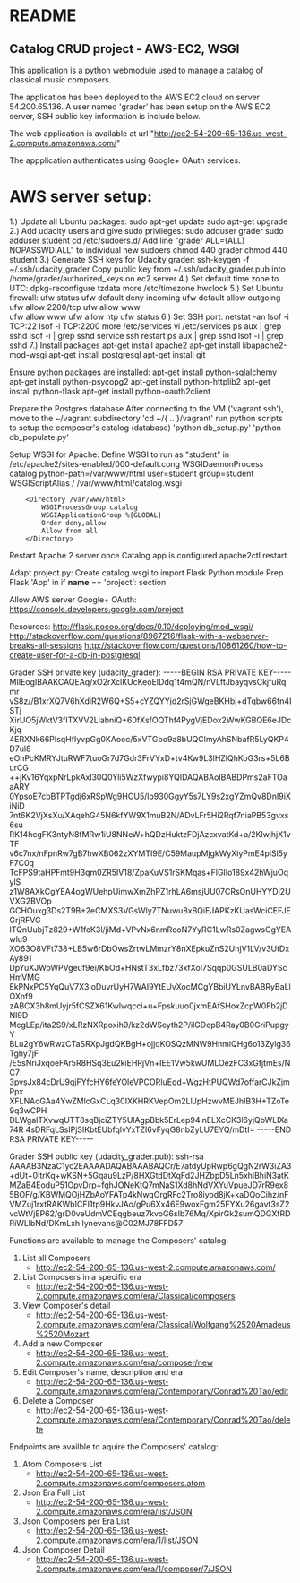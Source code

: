 README
======

Catalog CRUD project - AWS-EC2, WSGI
------------------------------------

This application is a python webmodule used to manage a catalog of classical music composers.

The application has been deployed to the AWS EC2 cloud on server 54.200.65.136.
A user named 'grader' has been setup on the AWS EC2 server, SSH public key information is include below.

The web application is available at url "http://ec2-54-200-65-136.us-west-2.compute.amazonaws.com/"

The appplication authenticates using Google+ OAuth services.

AWS server setup:
===============

1.) Update all Ubuntu packages:
    sudo apt-get update
    sudo apt-get upgrade
2.) Add udacity users and give sudo privileges:
    sudo adduser grader
    sudo adduser student
    cd /etc/sudoers.d/
    Add line "grader ALL=(ALL) NOPASSWD:ALL" to individual new sudoers
    chmod 440 grader
    chmod 440 student
3.) Generate SSH keys for Udacity grader:
    ssh-keygen -f ~/.ssh/udacity_grader
    Copy public key from ~/.ssh/udacity_grader.pub into /home/grader/authorized_keys on ec2 server
4.) Set default time zone to UTC:
    dpkg-reconfigure tzdata
    more /etc/timezone
    hwclock
5.) Set Ubuntu firewall:
    ufw status
    ufw default deny incoming
    ufw default allow outgoing
    ufw allow 2200/tcp
    ufw allow www\
    ufw allow www
    ufw allow ntp
    ufw status
6.) Set SSH port:
    netstat -an
    lsof -i TCP:22
    lsof -i TCP:2200
    more /etc/services
    vi /etc/services
    ps aux | grep sshd
    lsof -i | grep sshd
    service ssh restart
    ps aux | grep sshd
    lsof -i | grep sshd
7.) Install packages
    apt-get install apache2
    apt-get install libapache2-mod-wsgi
    apt-get install postgresql
    apt-get install git

Ensure python packages are installed:
    apt-get install python-sqlalchemy
    apt-get install python-psycopg2
    apt-get install python-httplib2
    apt-get install python-flask
    apt-get install python-oauth2client


Prepare the Postgres database
        After connecting to the VM ('vagrant ssh'), move to the ~/vagrant subdirectory
           'cd ~/{ .. }/vagrant'
        run python scripts to setup the composer's catalog (database)
           'python db_setup.py'
           'python db_populate.py'

Setup WSGI for Apache:
   Define WSGI to run as "student" in /etc/apache2/sites-enabled/000-default.cong
        WSGIDaemonProcess catalog python-path=/var/www/html user=student group=student
	WSGIScriptAlias / /var/www/html/catalog.wsgi

        <Directory /var/www/html>
            WSGIProcessGroup catalog
            WSGIApplicationGroup %{GLOBAL}
            Order deny,allow
            Allow from all
        </Directory>

Restart Apache 2 server once Catalog app is configured
apache2ctl restart

Adapt project.py:
    Create catalog.wsgi to import Flask Python module
    Prep Flask 'App' in if __name__ == 'project': section


Allow AWS server Google+ OAuth:
    https://console.developers.google.com/project

Resources:
    http://flask.pocoo.org/docs/0.10/deploying/mod_wsgi/
    http://stackoverflow.com/questions/8967216/flask-with-a-webserver-breaks-all-sessions
    http://stackoverflow.com/questions/10861260/how-to-create-user-for-a-db-in-postgresql

Grader SSH private key (udacity_grader):
-----BEGIN RSA PRIVATE KEY-----
MIIEogIBAAKCAQEAq/xO2rXclKUcKeoEIDdq1t4mQN/nVLftJbayqvsCkjfuRqmr
vS8z//B1xrXQ7V6hXdiR2W6Q+S5+cYZQYYjd2rSjGWgeBKHbj+dTqbw66fn4ISTj
XirUO5jWktV3fITXVV2LlabniQ+60fXsfOQThf4PygVjEDox2WwKGBQE6eJDcKjq
4ERXNk66PIsqHfIyvpGg0KAooc/5xVTGbo9a8bUQClmyAhSNbafR5LyQKP4D7ul8
eOhPcKMRYJtuRWF7tuoGr7d7Gdr3FrVYxD+tv4Kw9L3lHZlQhKoG3rs+5L6BurCG
++jKv16YqxpNrLpkAxl30Q0Yli5WzXfwypi8YQIDAQABAoIBABDPms2aFTOaaARY
0YpsoE7cbBTPTgdj6xRSpWg9HOU5/lp930GgyY5s7LY9s2xgYZmQv8DnI9iXiNiD
7nt6K2VjXsXu/XAqehG45N6kfYW9X1muB2N/ADvLFr5Hi2Rqf7niaPB53gvxs6su
RK14hcgFK3ntyN8fMRw1iU8NNeW+hQDzHuktzFDjAzcxvatKd+a/2KlwjhjX1vTF
v6c7nx/nFpnRw7gB7hwXB062zXYMTI9E/C59MaupMjgkWyXiyPmE4plSl5yF7C0q
TcFPS9taHPFmt9H3qm0ZR5IV18/ZpaKuVS1rSKMqas+FlGIIo189x42hWjuOqylS
z1W8AXkCgYEA4ogWUehpUimwXmZhPZ1rhLA6msjUU07CRsOnUHYYDi2UVXG2BVOp
GCHOuxg3Ds2T9B+2eCMXS3VGsWly7TNuwu8xBQiEJAPKzKUasWciCEFJEGrjRFVG
ITQnUubjTz829+W1fcK3l/jiMd+VPvNx6nmRooN7YyRC1LwRs0ZagwsCgYEAwlu9
XO63O8VFt738+LB5w6rDbOwsZrtwLMmzrY8nXEpkuZnS2UnjV1LV/v3UtDxAy891
DpYuXJWpWPVgeuf9ei/KbOd+HNstT3xLfbz73xfXoI7Sqqp0GSULB0aDYScHmVMG
EkPNxPC5YqQuV7X3IoDuvrUyH7WAI9YtEUvXocMCgYBbiUYLnvBABRyBaLlOXnf9
zABCX3h8mUyjr5fCSZX61Kwlwqcci+u+Fpskuuo0jxmEAfSHoxZcpW0Fb2jDNI9D
McgLEp/ita2S9/xLRzNXRpoxih9/kz2dWSeyth2P/ilGDopB4Ray0B0GriPupgyY
BLu2gY6wRwzCTaSRXpJgdQKBgH+ojjqKOSQzMNW9HnmiQHg6o13Zylg36Tghy7jF
/E5sNriJxqoeFAr5R8HSq3Eu2kiEHRjVn+IEE1Vw5kwUMLOezFC3xGfjtmEs/NC7
3pvsJx84cDrU9qjFYfcHY6feYOleVPCORIuEqd+WgzHtPUQWd7offarCJkZjmPpx
XFLNAoGAa4YwZMlcGxCLq30IXKHRKVepOm2LIJpHzwvMEJhIB3H+TZoTe9q3wCPH
DLWgalTXvwqUTT8sqBjciZTY5UlAgpBbk5ErLep94lnELXcCK3l6yjQbWLIXa74R
4sDRFqLSsIPjSIKbtEUbfqlvYxTZI6vFyqG8nbZyLU7EYQ/mDtI=
-----END RSA PRIVATE KEY-----

Grader SSH public key (udacity_grader.pub):
ssh-rsa AAAAB3NzaC1yc2EAAAADAQABAAABAQCr/E7atdyUpRwp6gQgN2rW3iZA3+dUt+0ltrKq+wKSN+5Gqau9LzP/8HXGtdDtXqFd2JHZbpD5Ln5xhlBhiN3atKMZaB4EoduP51OpvDrp+fghJONeKtQ7mNaS1Xd8hNdVXYuVpueJD7rR9ex85BOF/g/KBWMQOjHZbAoYFATp4kNwqOrgRFc2Tro8iyod8jK+kaDQoCihz/nFVMZuj1rxtRAKWbICFI1tp9HkvJAo/gPu6Xx46E9woxFgm25FYXu26gavt3sZ2vcWtVjEP62/grD0veUdmVCEqgbeuz7kvoG6sIb76Mq/XpirGk2sumQDGXfRDRiWLlbNd/DKmLxh lynevans@C02MJ78FFD57

Functions are available to manage the Composers' catalog:
  1. List all Composers
        - http://ec2-54-200-65-136.us-west-2.compute.amazonaws.com/
  2. List Composers in a specific era 
        - http://ec2-54-200-65-136.us-west-2.compute.amazonaws.com/era/Classical/composers
  3. View Composer's detail 
        - http://ec2-54-200-65-136.us-west-2.compute.amazonaws.com/era/Classical/Wolfgang%2520Amadeus%2520Mozart
  4. Add a new Composer
        - http://ec2-54-200-65-136.us-west-2.compute.amazonaws.com/era/composer/new
  5. Edit Composer's name, description and era
        - http://ec2-54-200-65-136.us-west-2.compute.amazonaws.com/era/Contemporary/Conrad%20Tao/edit
  6. Delete a Composer
        - http://ec2-54-200-65-136.us-west-2.compute.amazonaws.com/era/Contemporary/Conrad%20Tao/delete


Endpoints are availble to aquire the Composers' catalog:
  1. Atom Composers List 
        - http://ec2-54-200-65-136.us-west-2.compute.amazonaws.com/composers.atom
  2. Json Era Full List 
        - http://ec2-54-200-65-136.us-west-2.compute.amazonaws.com/era/list/JSON
  3. Json Composers per Era List 
        - http://ec2-54-200-65-136.us-west-2.compute.amazonaws.com/era/1/list/JSON
  4. Json Composer Detail
        - http://ec2-54-200-65-136.us-west-2.compute.amazonaws.com/era/1/composer/7/JSON


